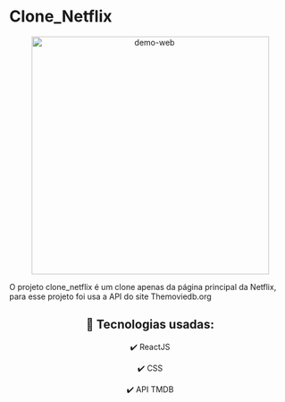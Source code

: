 # Clone_Netflix

<div align="center">
 <img src="./public/github/netflix.gif" alt="demo-web" height="425" />
</div>

<p>
  O projeto clone_netflix é um clone apenas da página principal da Netflix, para esse projeto foi usa a API do site Themoviedb.org
</p>

<div align="center">

## 🚀 Tecnologias usadas:

✔️ ReactJS

✔️ CSS

✔️ API TMDB

</div>
